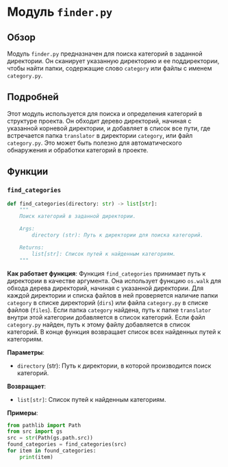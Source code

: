# Модуль `finder.py`

## Обзор

Модуль `finder.py` предназначен для поиска категорий в заданной директории. Он сканирует указанную директорию и ее поддиректории, чтобы найти папки, содержащие слово `category` или файлы с именем `category.py`.

## Подробней

Этот модуль используется для поиска и определения категорий в структуре проекта. Он обходит дерево директорий, начиная с указанной корневой директории, и добавляет в список все пути, где встречается папка `translator` в директории `category`, или файл `category.py`. Это может быть полезно для автоматического обнаружения и обработки категорий в проекте.

## Функции

### `find_categories`

```python
def find_categories(directory: str) -> list[str]:
    """
    Поиск категорий в заданной директории.

    Args:
        directory (str): Путь к директории для поиска категорий.

    Returns:
        list[str]: Список путей к найденным категориям.
    """
```

**Как работает функция**:
Функция `find_categories` принимает путь к директории в качестве аргумента. Она использует функцию `os.walk` для обхода дерева директорий, начиная с указанной директории. Для каждой директории и списка файлов в ней проверяется наличие папки `category` в списке директорий (`dirs`) или файла `category.py` в списке файлов (`files`). Если папка `category` найдена, путь к папке `translator` внутри этой категории добавляется в список категорий. Если файл `category.py` найден, путь к этому файлу добавляется в список категорий. В конце функция возвращает список всех найденных путей к категориям.

**Параметры**:
- `directory` (str): Путь к директории, в которой производится поиск категорий.

**Возвращает**:
- `list[str]`: Список путей к найденным категориям.

**Примеры**:

```python
from pathlib import Path
from src import gs
src = str(Path(gs.path.src))
found_categories = find_categories(src)
for item in found_categories:
    print(item)
```